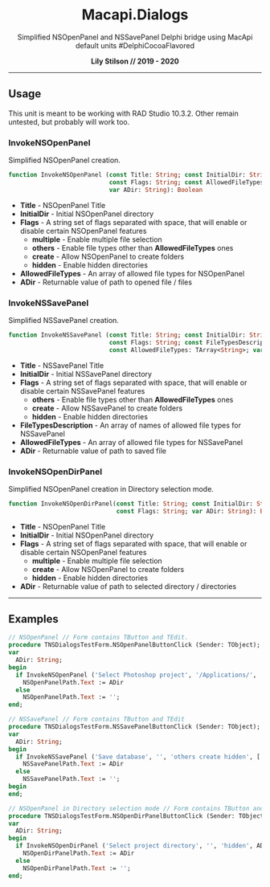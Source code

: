 <h1 align="center">Macapi.Dialogs</h1>
<p align="center">Simplified NSOpenPanel and NSSavePanel Delphi bridge using MacApi default units #DelphiCocoaFlavored</p>
<p align="center"><b>Lily Stilson // 2019 - 2020</b></p>
<hr>

## Usage
This unit is meant to be working with RAD Studio 10.3.2. Other remain untested, but probably will work too.</p>

### InvokeNSOpenPanel
Simplified NSOpenPanel creation.

```Pascal
function InvokeNSOpenPanel (const Title: String; const InitialDir: String; 
                            const Flags: String; const AllowedFileTypes: TArray<String>; 
                            var ADir: String): Boolean
```

- **Title** - NSOpenPanel Title
- **InitialDir** - Initial NSOpenPanel directory
- **Flags** - A string set of flags separated with space, that will enable or disable certain NSOpenPanel features
  - **multiple** - Enable multiple file selection
  - **others** - Enable file types other than **AllowedFileTypes** ones
  - **create** - Allow NSOpenPanel to create folders
  - **hidden** - Enable hidden directories
- **AllowedFileTypes** - An array of allowed file types for NSOpenPanel
- **ADir** - Returnable value of path to opened file / files


### InvokeNSSavePanel
Simplified NSSavePanel creation.

```Pascal
function InvokeNSSavePanel (const Title: String; const InitialDir: String; 
                            const Flags: String; const FileTypesDescription: TArray<String>;
                            const AllowedFileTypes: TArray<String>; var ADir: String): Boolean
```

- **Title** - NSSavePanel Title
- **InitialDir** - Initial NSSavePanel directory
- **Flags** - A string set of flags separated with space, that will enable or disable certain NSSavePanel features
  - **others** - Enable file types other than **AllowedFileTypes** ones
  - **create** - Allow NSSavePanel to create folders
  - **hidden** - Enable hidden directories
- **FileTypesDescription** - An array of names of allowed file types for NSSavePanel
- **AllowedFileTypes** - An array of allowed file types for NSSavePanel
- **ADir** - Returnable value of path to saved file


### InvokeNSOpenDirPanel
Simplified NSOpenPanel creation in Directory selection mode.

```Pascal
function InvokeNSOpenDirPanel(const Title: String; const InitialDir: String; 
                              const Flags: String; var ADir: String): Boolean
```

- **Title** - NSOpenPanel Title
- **InitialDir** - Initial NSOpenPanel directory
- **Flags** - A string set of flags separated with space, that will enable or disable certain NSOpenPanel features
  - **multiple** - Enable multiple file selection
  - **create** - Allow NSOpenPanel to create folders
  - **hidden** - Enable hidden directories
- **ADir** - Returnable value of path to selected directory / directories

<hr>

## Examples
```Pascal
// NSOpenPanel // Form contains TButton and TEdit.
procedure TNSDialogsTestForm.NSOpenPanelButtonClick (Sender: TObject);
var
  ADir: String;
begin
  if InvokeNSOpenPanel ('Select Photoshop project', '/Applications/', 'multiple others create', ['psd', 'psb'], ADir) then
    NSOpenPanelPath.Text := ADir
  else
    NSOpenPanelPath.Text := '';
end;
```
```Pascal
// NSSavePanel // Form contains TButton and TEdit
procedure TNSDialogsTestForm.NSSavePanelButtonClick (Sender: TObject);
var
  ADir: String;
begin
  if InvokeNSSavePanel ('Save database', '', 'others create hidden', ['Database Files', 'Plain Text Files'], ['db', 'txt'], Adir) then
    NSSavePanelPath.Text := ADir
  else
    NSSavePanelPath.Text := '';
begin
end;
```
```Pascal
// NSOpenPanel in Directory selection mode // Form contains TButton and TEdit
procedure TNSDialogsTestForm.NSOpenDirPanelButtonClick (Sender: TObject);
var
  ADir: String;
begin
  if InvokeNSOpenDirPanel ('Select project directory', '', 'hidden', ADir) then
    NSOpenDirPanelPath.Text := ADir
  else
    NSOpenDirPanelPath.Text := '';
end;
```
